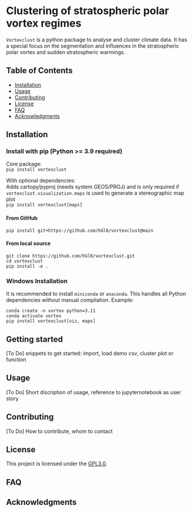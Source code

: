 # Clustering of stratospheric polar vortex regimes
`Vortexclust` is a python package to analyse and cluster climate data. It has a special focus on the segmentation and influences in the stratospheric polar vortex and sudden stratospheric warmings.

## Table of Contents
- [Installation](#installation)
- [Usage](#usage)
- [Contributing](#contributing)
- [License](#license)
- [FAQ](#faq)
- [Acknowledgments](#acknowledgments)

## Installation <a name="installation"></a>
### Install with pip (Python >= 3.9 required)

Core package:<br>
`pip install vortexclust`

With optional dependencies: <br>
Adds cartopy/pyproj (needs system GEOS/PROJ) and is only required if `vortexclust.visualization.maps` is used to generate a stereographic map plot<br>
`pip install vortexclust[maps]`

#### From GitHub
`pip install git+https://github.com/hGl0/vortexclust@main`

#### From local source
```
git clone https://github.com/hGl0/vortexclust.git
cd vortexclust
pip install -e .
```

### Windows Installation
It is recommended to install `miniconda` or `anaconda`. This handles all Python dependencies without manual compilation.
Example:
```
conda create -n vortex python=3.11
conda activate vortex
pip install vortexclust[viz, maps]
```


## Getting started

[To Do] snippets to get started: import, load demo csv, cluster plot or function


## Usage <a name="usage"></a>
[To Do] Short discription of usage, reference to jupyternotebook as user story

## Contributing <a name="contributing"></a>
[To Do] How to contribute, whom to contact

## License <a name="license"></a>
This project is licensed under the [GPL3.0](LICENSE).

## FAQ <a name="faq"></a>

## Acknowledgments <a name="acknowledgments"></a>
